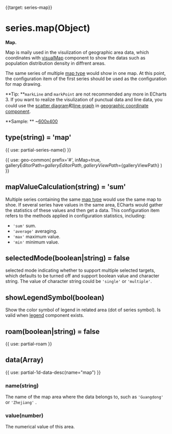 
{{target: series-map}}

# series.map(Object)

**Map.**

Map is maily used in the visulization of geographic area data, which coordinates with [visualMap](~visualMap) component to show the datas such as population distribution density in diffrent areas.     

The same series of multiple [map type](~series-map.map) would show in one map. At this point, the configuration item of the first series should be used as the configuration for map drawing. 

**Tip: **`markLine` and `markPoint` are not recommended any more in ECharts 3.  If you want to realize the visulization of punctual data and line data, you could use the [scatter diagram](~series-scatter)和[line graph](~series-lines) in [geographic coordinate component](~geo).

**Sample: **
~[600x400](${galleryViewPath}doc-example/map-example&reset=1&edit=1)


## type(string) = 'map'

{{ use: partial-series-name() }}

{{ use: geo-common(
    prefix='#',
    inMap=true,
    galleryEditorPath=${galleryEditorPath},
    galleryViewPath=${galleryViewPath}
) }}

## mapValueCalculation(string) = 'sum'
Multiple series containing the same [map type](~series-map.map) would use the same map to shoe. If several series have values in the same area, ECharts would gather the statistics of these values and then get a data. This configuration item refers to the methods applied in configuration statistics, including:   

+ `'sum'`   sum.
+ `'average'` averaging.
+ `'max'`   maximum value.
+ `'min'`   minimum value.

## selectedMode(boolean|string) = false
selected mode indicating whether to support multiple selected targets, which defaults to be turned off and support boolean value and character string. The value of character string could be `'single'` or `'multiple'`.

## showLegendSymbol(boolean)
Show the color symbol of legend in related area (dot of series symbol). Is valid when [legend](~legend) component exists.

## roam(boolean|string) = false
{{ use: partial-roam }}

## data(Array)
{{ use: partial-1d-data-desc(name="map") }}

### name(string)
The name of the map area where the data belongs to, such as `'Guangdong'` or `'Zhejiang'` .

### value(number)
The numerical value of this area.



